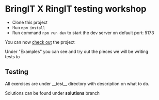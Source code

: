 # BringIT X RingIT testing workshop

- Clone this project
- Run `npm install`
- Run command `npm run dev` to start the dev server on default port: 5173

You can now [check out](http://localhost:5173/) the project

Under "Examples" you can see and try out the pieces we will be writing tests to

## Testing

All exercises are under \_\_test\_\_ directory with description on what to do.

Solutions can be found under **solutions** branch
